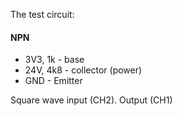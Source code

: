The test circuit:

#### NPN

- 3V3, 1k - base
- 24V, 4k8 - collector (power)
- GND - Emitter 

Square wave input (CH2). Output (CH1)
